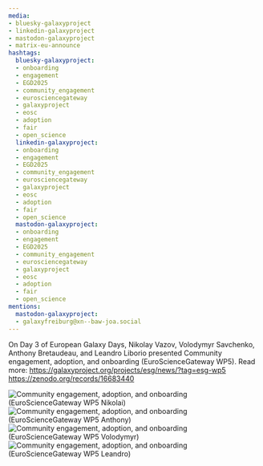 ```yaml
---
media:
- bluesky-galaxyproject
- linkedin-galaxyproject
- mastodon-galaxyproject
- matrix-eu-announce
hashtags:
  bluesky-galaxyproject:
  - onboarding
  - engagement
  - EGD2025
  - community_engagement
  - eurosciencegateway
  - galaxyproject
  - eosc
  - adoption
  - fair
  - open_science
  linkedin-galaxyproject:
  - onboarding
  - engagement
  - EGD2025
  - community_engagement
  - eurosciencegateway
  - galaxyproject
  - eosc
  - adoption
  - fair
  - open_science
  mastodon-galaxyproject:
  - onboarding
  - engagement
  - EGD2025
  - community_engagement
  - eurosciencegateway
  - galaxyproject
  - eosc
  - adoption
  - fair
  - open_science
mentions:
  mastodon-galaxyproject:
  - galaxyfreiburg@xn--baw-joa.social
---
```


On Day 3 of European Galaxy Days, Nikolay Vazov, Volodymyr Savchenko, Anthony Bretaudeau, and Leandro Liborio presented Community engagement, adoption, and onboarding (EuroScienceGateway WP5).
Read more: https://galaxyproject.org/projects/esg/news/?tag=esg-wp5
https://zenodo.org/records/16683440

![Community engagement, adoption, and onboarding (EuroScienceGateway WP5 Nikolai)](https://github.com/user-attachments/assets/f35228c9-3015-4cd8-8dc5-a8dcde683a41)
![Community engagement, adoption, and onboarding (EuroScienceGateway WP5 Anthony)](https://github-production-user-asset-6210df.s3.amazonaws.com/16366875/497280430-c48a2c00-ee0c-4685-b117-80209fe3aaa4.png?X-Amz-Algorithm=AWS4-HMAC-SHA256&X-Amz-Credential=AKIAVCODYLSA53PQK4ZA%2F20251003%2Fus-east-1%2Fs3%2Faws4_request&X-Amz-Date=20251003T190414Z&X-Amz-Expires=300&X-Amz-Signature=d78e0cf2599829ff192fd057538c5bdc98e7a05a865af6644a8432a17b3a3f1b&X-Amz-SignedHeaders=host)
![Community engagement, adoption, and onboarding (EuroScienceGateway WP5 Volodymyr)](https://github-production-user-asset-6210df.s3.amazonaws.com/16366875/497280711-cce0b0b8-7113-477a-959d-5ad898633627.png?X-Amz-Algorithm=AWS4-HMAC-SHA256&X-Amz-Credential=AKIAVCODYLSA53PQK4ZA%2F20251003%2Fus-east-1%2Fs3%2Faws4_request&X-Amz-Date=20251003T190518Z&X-Amz-Expires=300&X-Amz-Signature=a9158164b42cfa483cbfba13ff00e8fcf56a7694e82dbfe90b1ecd19374b207d&X-Amz-SignedHeaders=host)
![Community engagement, adoption, and onboarding (EuroScienceGateway WP5 Leandro)](https://github-production-user-asset-6210df.s3.amazonaws.com/16366875/497280553-331eb858-87df-43f7-9230-107fdbc6b8b5.png?X-Amz-Algorithm=AWS4-HMAC-SHA256&X-Amz-Credential=AKIAVCODYLSA53PQK4ZA%2F20251003%2Fus-east-1%2Fs3%2Faws4_request&X-Amz-Date=20251003T190453Z&X-Amz-Expires=300&X-Amz-Signature=b8e3ccc01d3235e1c9063d89e32847c7f2fe91fc264710f9effd529df28b0d79&X-Amz-SignedHeaders=host)